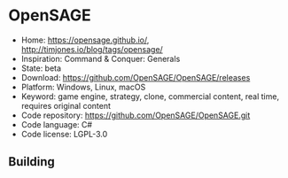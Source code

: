 # OpenSAGE

- Home: https://opensage.github.io/, http://timjones.io/blog/tags/opensage/
- Inspiration: Command & Conquer: Generals
- State: beta
- Download: https://github.com/OpenSAGE/OpenSAGE/releases
- Platform: Windows, Linux, macOS
- Keyword: game engine, strategy, clone, commercial content, real time, requires original content
- Code repository: https://github.com/OpenSAGE/OpenSAGE.git
- Code language: C#
- Code license: LGPL-3.0

## Building
